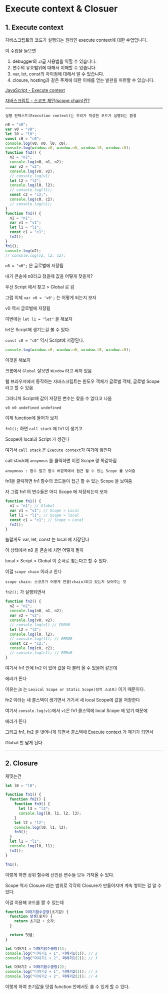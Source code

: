 # Execute context & Closuer

## 1. Execute context

자바스크립트의 코드가 실행되는 원리인 execute context에 대한 수업입니다.

이 수업을 들으면

1. debugger의 고급 사용법을 익힐 수 있습니다.
2. 변수의 유효범위에 대해서 이해할 수 있습니다.
3. var, let, const의 차이점에 대해서 알 수 있습니다.
4. closure, hosting과 같은 주제에 대한 이해를 얻는 발판을 마련할 수 있습니다.

[JavaScript - Execute context](https://www.youtube.com/watch?v=QtOF0uMBy7k)

[자바스크립트 - 스코프 체인(scope chain)란?](https://ljtaek2.tistory.com/140)

---

    실행 컨텍스트(Execution context)는 우리가 작성한 코드가 실행되는 환경

```js
n0 = "n0";
var v0 = "v0";
let l0 = "l0";
const c0 = "c0";
console.log(v0, n0, l0, c0);
console.log(window.v0, window.n0, window.l0, window.c0);
function fn2() {
  n2 = "n2";
  console.log(n0, n1, n2);
  var v2 = "v2";
  console.log(v0, v2);
  // console.log(v1)
  let l2 = "l2";
  console.log(l0, l2);
  // console.log(l1);
  const c2 = "c2;";
  console.log(c0, c2);
  // console.log(c1);
}
function fn1() {
  n1 = "n1";
  var v1 = "v1";
  let l1 = "l1";
  const c1 = "c1";
  fn2();
}
fn1();
console.log(n2);
// console.log(v2, l2, c2);
```

`n0 = "n0";` 은 글로벌에 저장됨

내가 콘솔에 n0라고 쳤을때 값을 어떻게 찾을까?

우선 Script 에서 찾고 > Global 로 감

그럼 이제 `var v0 = 'v0';` 는 어떻게 되는지 보자

v0 역시 글로벌에 저장됨

이번에는 `let l1 = "let"` 을 해보자

let은 Script에 생기는걸 볼 수 있다.

`const c0 = "c0"` 역시 Script에 저장된다.

```js
console.log(window.v0, window.n0, window.l0, window.c0);
```

이것을 해보자

크롬에서 `Global` 잘보면 `Window` 라고 써져 있음

웹 브라우저에서 동작하는 자바스크립트는 윈도우 객체가 글로벌 객체, 글로벌 Scope 라고 할 수 있음

그러니까 Script에 값이 저장된 변수는 찾을 수 없다고 나옴

```
v0 n0 undefined undefined
```

이제 function에 들어가 보자

`fn1();` 하면 `call stack` 에 fn1 이 생기고

Scope에 local과 Script 가 생긴다

여기서 `call stack` 은 `Execute context`가 여기에 쌓인다

call stack에 `anoymous` 를 클릭하면 이전 Scope 랑 똑같아짐

    anoymous : 함수 말고 함수 바깥쪽에서 접근 할 수 있는 Scope 를 보여줌

fn1을 클릭하면 fn1 함수의 코드들이 접근 할 수 있는 Scope 을 보여줌

자 그럼 fn1 의 변수들은 어디 Scope 에 저장되는지 보자

```js
function fn1() {
  n1 = "n1"; // Global
  var v1 = "v1"; // Scope > Local
  let l1 = "l1"; // Scope > local
  const c1 = "c1"; // Scope > Local
  fn2();
}
```

놀랍게도 var, let, const 는 local 에 저장된다

이 상태에서 n0 을 콘솔에 치면 어떻게 될까

local > Script > Global 이 순서로 찾는다고 할 수 있다.

이걸 `scope chain` 이라고 한다

    scope chain: 스코프가 어떻게 연결(chain)되고 있는지 보여주는 것

`fn2();` 가 실행되면서

```js
function fn2() {
  n2 = "n2";
  console.log(n0, n1, n2);
  var v2 = "v2";
  console.log(v0, v2);
  // console.log(v1) // ERROR
  let l2 = "l2";
  console.log(l0, l2);
  // console.log(l1); // ERROR
  const c2 = "c2;";
  console.log(c0, c2);
  // console.log(c1); // ERRoR
}
```

여기서 fn1 안에 fn2 이 있어 값을 다 불러 올 수 있을꺼 같은데

에러가 뜬다

이유는 js 는 `Lexical Scope or Static Scope(정적 스코프)` 이기 때문이다.

fn2 이라는 새 콜스택이 생기면서 거기서 새 local Scope에 값을 저장한다

여기서 `console.log(v1)`에서 `v1`은 fn1 콜스택에 local Scope 에 있기 때문에

에러가 뜬다

그리고 fn1, fn2 을 벗어나게 되면서 콜스택에 Execute context 가 제거가 되면서

Global 만 남게 된다

---

## 2. Closure

재밋는건

```js
let l0 = "l0";

function fn1() {
  function fn2() {
    function fn3() {
      let l3 = "l3";
      console.log(l0, l1, l2, l3);
    }
    let l2 = "l2";
    console.log(l0, l1, l2);
    fn3();
  }
  let l1 = "l1";
  console.log(l0, l1);
  fn2();
}

fn1();
```

이렇게 하면 상위 함수에 선언된 변수들 모두 가져올 수 있다.

Scope 역시 Closure 라는 범위로 각각의 Closure가 만들어지며 계속 쌓이는 걸 알 수 있다.

이걸 이용해 코드를 짤 수 있는데

```js
function 더하기함수공장(초기값) {
  function 덧셈(숫자) {
    return 초기값 + 숫자;
  }

  return 덧셈;
}

let 더하기1 = 더하기함수공장(1);
console.log("더하기1 + 1", 더하기1(1)); // 2
console.log("더하기1 + 2", 더하기1(2)); // 3

let 더하기2 = 더하기함수공장(2);
console.log("더하기2 + 1", 더하기2(1)); // 3
console.log("더하기2 + 2", 더하기2(2)); // 4
```

이렇게 하여 초기값을 덧셈 function 안에서도 쓸 수 있게 할 수 있다.
